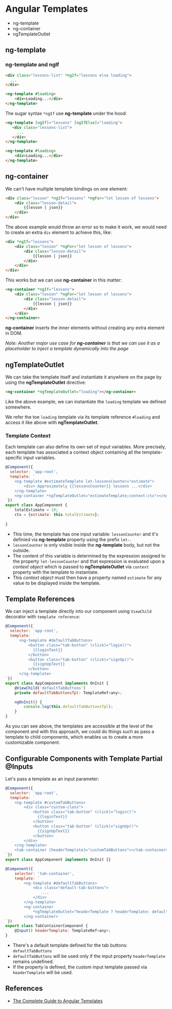 # Angular Templates

- ng-template
- ng-container
- ngTemplateOutlet



## ng-template

### ng-template and ngIf

```Html
<div class="lessons-list" *ngIf="lessons else loading">
  ... 
</div>

<ng-template #loading>
    <div>Loading...</div>
</ng-template>

```

The sugar syntax `*ngIf` use **ng-template** under the hood:

```html
<ng-template [ngIf]="lessons" [ngIfElse]="loading">
   <div class="lessons-list">
     ... 
   </div>
</ng-template>

<ng-template #loading>
    <div>Loading...</div>
</ng-template>
```



## ng-container

We can't have multiple template bindings on one element:

```html
<div class="lesson" *ngIf="lessons" *ngFor="let lesson of lessons">
    <div class="lesson-detail">
        {{lesson | json}}
    </div>
</div>  

```

The above example would throw an error so to make it work, we would need to create an extra `div` element to achieve this, like:

```html
<div *ngIf="lessons">
    <div class="lesson" *ngFor="let lesson of lessons">
        <div class="lesson-detail">
            {{lesson | json}}
        </div>
    </div>
</div>
```

This works but we can use **ng-container** in this matter:

```html
<ng-container *ngIf="lessons">
    <div class="lesson" *ngFor="let lesson of lessons">
        <div class="lesson-detail">
            {{lesson | json}}
        </div>
    </div>
</ng-container>
```

**ng-container** inserts the inner elements without creating any extra element in DOM. 

*Note: Another major use case for **ng-container** is that we can use it as a placeholder to inject a template dynamically into the page*



## ngTemplateOutlet

We can take the template itself and instantiate it anywhere on the page by using the **ngTemplateOutlet** directive:

```html
<ng-container *ngTemplateOutlet="loading"></ng-container>
```

Like the above example, we can instantiate the `loading` template we defined somewhere.

We refer the toe `loading` template via its template reference `#loading` and access it like above with **ngTemplateOutlet**.



### Template Context

Each template can also define its own set of input variables. More precisely, each template has associated a context object containing all the template-specific input variables.

```javascript
@Component({
  selector: 'app-root',
  template: `      
    <ng-template #estimateTemplate let-lessonsCounter="estimate">
    	<div> Approximately {{lessonsCounter}} lessons ...</div>
    </ng-template>
    <ng-container *ngTemplateOutlet="estimateTemplate;context:ctx"></ng-container>
`})
export class AppComponent {
    totalEstimate = 10;
    ctx = {estimate: this.totalEstimate};
  
}
```

- This time, the template has one input variable: `lessonCounter` and it's definied via **ng-template** property using the prefix `let-`.
- `lessonCounter` is only visible inside the **ng-template** body, but not the outside.
- The content of this variable is determined by the expression assigned to the property `let-lessonCounter` and that expression is evaluated upon a *context object* which is passed to **ngTemplateOutlet** via `context` property with the template to instantiate.
- This *context object* must then have a property named `estimate` for any value to be displayed inside the template.



## Template References

We can inject a template directly into our component using `ViewChild` decorator with `template reference`:

```javascript
@Component({
  selector: 'app-root',
  template: `      
      <ng-template #defaultTabButtons>
          <button class="tab-button" (click)="login()">
            {{loginText}}
          </button>
          <button class="tab-button" (click)="signUp()">
            {{signUpText}}
          </button>
      </ng-template>
`})
export class AppComponent implements OnInit {
    @ViewChild('defaultTabButtons')
    private defaultTabButtonsTpl: TemplateRef<any>;

    ngOnInit() {
        console.log(this.defaultTabButtonsTpl);
    }
}
```

As you can see above, the templates are accessible at the level of the component and with this approach, we could do things such as pass a template to child components, which enables us to create a more customizable component. 



## Configurable Components with Template Partial @Inputs 

Let's pass a template as an input parameter:

```javascript
@Component({
  selector: 'app-root',
  template: `      
	<ng-template #customTabButtons>
        <div class="custom-class">
            <button class="tab-button" (click)="login()">
              {{loginText}}
            </button>
            <button class="tab-button" (click)="signUp()">
              {{signUpText}}
            </button>
        </div>
	</ng-template>
	<tab-container [headerTemplate]="customTabButtons"></tab-container>      
`})
export class AppComponent implements OnInit {}
```

```javascript
@Component({
    selector: 'tab-container',
    template: `
		<ng-template #defaultTabButtons>
            <div class="default-tab-buttons">
                ...
            </div>
		</ng-template>
		<ng-container
			*ngTemplateOutlet="headerTemplate ? headerTemplate: defaultTabButtons">
   		</ng-container>
`})
export class TabContainerComponent {
    @Input() headerTemplate: TemplateRef<any>;
}
```

- There's a default template defined for the tab buttons: `defaultTabButtons`
- `defaultTabButtons` will be used only if the input property `headerTemplate` remains undefined.
- If the property is defined, the custom input template passed via `headerTemplate` will be used.



## References

- [The Complete Guide to Angular Templates](https://blog.angular-university.io/angular-ng-template-ng-container-ngtemplateoutlet/)

